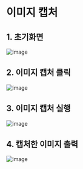 # 이미지 캡처
## 1. 초기화면
![image](https://user-images.githubusercontent.com/88826811/207102918-3cfeaf82-d245-45e2-b146-09c54ca5d183.png)
## 2. 이미지 캡처 클릭
![image](https://user-images.githubusercontent.com/88826811/207103060-7c0a2f68-d85a-4e45-9d86-971e22bf1fa6.png)
## 3. 이미지 캡처 실행
![image](https://user-images.githubusercontent.com/88826811/207103357-f26d3c81-824e-4288-93f5-6d67a1acd8d3.png)
## 4. 캡처한 이미지 출력
![image](https://user-images.githubusercontent.com/88826811/207103497-afad4250-2cbb-4daa-9ebc-f9b73ce52ac3.png)
